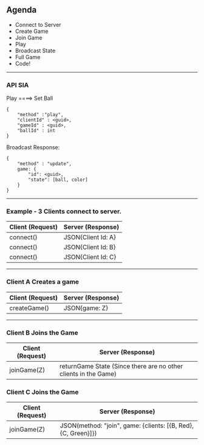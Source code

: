 ## Agenda

- Connect to Server
- Create Game
- Join Game
- Play
- Broadcast State
- Full Game
- Code!  

--- 
### API SIA

Play ====> Set Ball
```
{
    "method" :"play",
    "clientId" : <guid>,
    "gameId" : <guid>,
    "ballId" : int
}
```

Broadcast Response:
```
{
    "method" : "update",
    game: {
        "id": <guid>,
        "state": [ball, color]
    }
}
```

---

### Example - 3 Clients connect to server.

Client (Request) | Server (Response)
--   | --
 connect() |  JSON{Client Id: A}
 connect() |  JSON{Client Id: B}
 connect() |  JSON{Client Id: C}

---
 ### Client A Creates a game
 Client (Request) | Server (Response)
--   | --
createGame() | JSON{game: Z}

---
### Client B Joins the Game
 Client (Request) | Server (Response)
--   | --
joinGame(Z) | returnGame State (Since there are no other clients in the Game)


### Client C Joins the Game
 Client (Request) | Server (Response)
--   | --
joinGame(Z) | JSON(method: "join", game: {clients: [{B, Red}, {C, Green}]})

